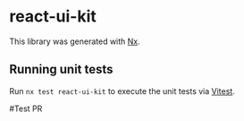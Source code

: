 # react-ui-kit

This library was generated with [Nx](https://nx.dev).

## Running unit tests

Run `nx test react-ui-kit` to execute the unit tests via [Vitest](https://vitest.dev/).

#Test PR